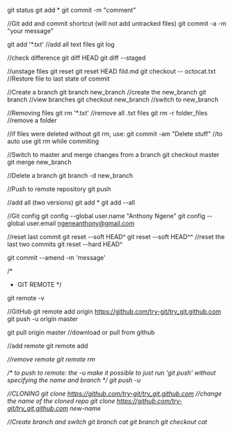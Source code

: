 git status
git add *
git commit -m "comment"

//Git add and commit shortcut (will not add untracked files)
git commit -a -m "your message"

git add '*.txt'   	//add all text files 
git log



 //check difference
 git diff HEAD
 git diff --staged

//unstage files
 git reset 
 git reset HEAD fild.md
 git checkout -- octocat.txt 		//Restore file to last state of commit 

 //Create a branch
 git branch new_branch 		//create the new_branch
 git branch 				//view branches
 git checkout new_branch 	//switch to new_branch

//Removing files
git rm '*.txt'				//remove all .txt files
git rm -r folder_files 		//remove a folder 

//if files were deleted without git rm, use:
git commit -am "Delete stuff"   //to auto use git rm while commiting

//Switch to master and merge changes from a branch
git checkout master
git merge new_branch

//Delete a branch
git branch -d new_branch

//Push to remote repository
git push

//add all (two versions)
git add *
git add --all

//Git config
git config --global user.name "Anthony Ngene"
git config --global user.email ngeneanthony@gmail.com

//reset last commit 
git reset --soft HEAD^
git reset --soft HEAD^^ //reset the last two commits
git reset --hard HEAD^

git commit --amend -m 'message'


/*
* 	GIT REMOTE
*/

git remote -v

//GitHub
 git remote add origin https://github.com/try-git/try_git.github.com
 git push -u origin master

 git pull origin master //download or pull from github

//add remote
 git remote add <name> <address>
 //remove remote
 git remote rm <name>

/*
	to push to remote:
	the -u make it possible to just run 'git push' without 
	specifying the name and branch
*/
 git push -u <name> <branch>

 //CLONING
git clone https://github.com/try-git/try_git.github.com
//change the name of the cloned repo
git clone https://github.com/try-git/try_git.github.com new-name


//Create branch and switch
git branch cat 
git branch 
git checkout cat

